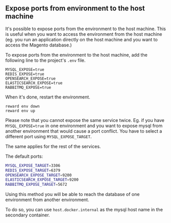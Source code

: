 ## Expose ports from environment to the host machine

It's possible to expose ports from the environment to the host machine. This is useful when you want to access the
environment from the host machine
(eg. you run an application directly on the host machine and you want to access the Magento database.)

To expose ports from the environment to the host machine, add the following line to the project's `.env` file.

```shell
MYSQL_EXPOSE=true
REDIS_EXPOSE=true
OPENSEARCH_EXPOSE=true
ELASTICSEARCH_EXPOSE=true
RABBITMQ_EXPOSE=true
```

When it's done, restart the environment.

```shell
reward env down
reward env up
```

Please note that you cannot expose the same service twice. Eg. if you have `MYSQL_EXPOSE=true` in one environment and
you want to expose mysql from another environment that would cause a port conflict. You have to select a different port
using `MYSQL_EXPOSE_TARGET`.

The same applies for the rest of the services.

The default ports:

```bash
MYSQL_EXPOSE_TARGET=3306
REDIS_EXPOSE_TARGET=6379
OPENSEARCH_EXPOSE_TARGET=9200
ELASTICSEARCH_EXPOSE_TARGET=9200
RABBITMQ_EXPOSE_TARGET=5672
```

Using this method you will be able to reach the database of one environment from another environment.

To do so, you can use `host.docker.internal` as the mysql host name in the secondary container.
